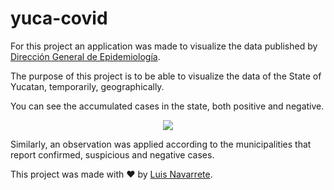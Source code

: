 # yuca-covid
<p>
  For this project an application was made to visualize the data published by <a href = 'https://www.gob.mx/salud/documentos/datos-abiertos-152127'>Dirección General de Epidemiología</a>.
</p>

The purpose of this project is to be able to visualize the data of the State of Yucatan, temporarily, geographically.


<p>
  You can see the accumulated cases in the state, both positive and negative.
</p>

<div align = 'center'>
  <img src = 'https://external-content.duckduckgo.com/iu/?u=https%3A%2F%2Ftse3.mm.bing.net%2Fth%3Fid%3DOIP.TO8UWweaXU241NoybYUdvgHaDB%26pid%3DApi&f=1'>
</div>

<p>
  Similarly, an observation was applied according to the municipalities that report confirmed, suspicious and negative cases.
</p>


This project was made with :heart: by <a href='https://www.linkedin.com/in/luis-navarrete-baduy-53bb30176/'>Luis Navarrete</a>.
